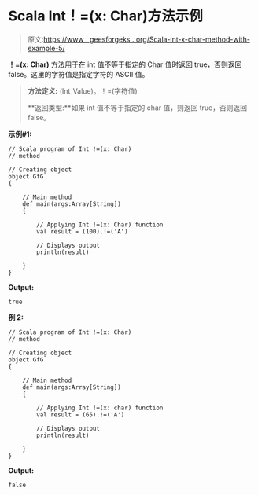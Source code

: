 # Scala Int！=(x: Char)方法示例

> 原文:[https://www . geesforgeks . org/Scala-int-x-char-method-with-example-5/](https://www.geeksforgeeks.org/scala-int-x-char-method-with-example-5/)

**！=(x: Char)** 方法用于在 int 值不等于指定的 Char 值时返回 true，否则返回 false。这里的字符值是指定字符的 ASCII 值。

> **方法定义:** (Int_Value)。！=(字符值)
> 
> **返回类型:**如果 int 值不等于指定的 char 值，则返回 true，否则返回 false。

**示例#1:**

```
// Scala program of Int !=(x: Char)
// method

// Creating object
object GfG
{ 

    // Main method
    def main(args:Array[String])
    {

        // Applying Int !=(x: Char) function
        val result = (100).!=('A')

        // Displays output
        println(result)

    }
} 
```

**Output:**

```
true

```

**例 2:**

```
// Scala program of Int !=(x: Char)
// method

// Creating object
object GfG
{ 

    // Main method
    def main(args:Array[String])
    {

        // Applying Int !=(x: char) function
        val result = (65).!=('A')

        // Displays output
        println(result)

    }
} 
```

**Output:**

```
false

```